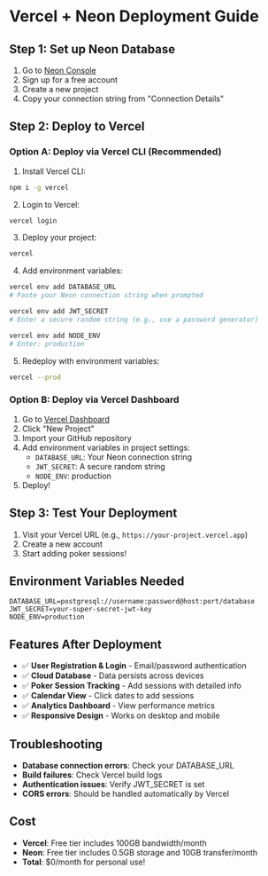 # Vercel + Neon Deployment Guide

## Step 1: Set up Neon Database

1. Go to [Neon Console](https://console.neon.tech/)
2. Sign up for a free account
3. Create a new project
4. Copy your connection string from "Connection Details"

## Step 2: Deploy to Vercel

### Option A: Deploy via Vercel CLI (Recommended)

1. Install Vercel CLI:
```bash
npm i -g vercel
```

2. Login to Vercel:
```bash
vercel login
```

3. Deploy your project:
```bash
vercel
```

4. Add environment variables:
```bash
vercel env add DATABASE_URL
# Paste your Neon connection string when prompted

vercel env add JWT_SECRET
# Enter a secure random string (e.g., use a password generator)

vercel env add NODE_ENV
# Enter: production
```

5. Redeploy with environment variables:
```bash
vercel --prod
```

### Option B: Deploy via Vercel Dashboard

1. Go to [Vercel Dashboard](https://vercel.com/dashboard)
2. Click "New Project"
3. Import your GitHub repository
4. Add environment variables in project settings:
   - `DATABASE_URL`: Your Neon connection string
   - `JWT_SECRET`: A secure random string
   - `NODE_ENV`: production
5. Deploy!

## Step 3: Test Your Deployment

1. Visit your Vercel URL (e.g., `https://your-project.vercel.app`)
2. Create a new account
3. Start adding poker sessions!

## Environment Variables Needed

```env
DATABASE_URL=postgresql://username:password@host:port/database
JWT_SECRET=your-super-secret-jwt-key
NODE_ENV=production
```

## Features After Deployment

- ✅ **User Registration & Login** - Email/password authentication
- ✅ **Cloud Database** - Data persists across devices
- ✅ **Poker Session Tracking** - Add sessions with detailed info
- ✅ **Calendar View** - Click dates to add sessions
- ✅ **Analytics Dashboard** - View performance metrics
- ✅ **Responsive Design** - Works on desktop and mobile

## Troubleshooting

- **Database connection errors**: Check your DATABASE_URL
- **Build failures**: Check Vercel build logs
- **Authentication issues**: Verify JWT_SECRET is set
- **CORS errors**: Should be handled automatically by Vercel

## Cost

- **Vercel**: Free tier includes 100GB bandwidth/month
- **Neon**: Free tier includes 0.5GB storage and 10GB transfer/month
- **Total**: $0/month for personal use!
